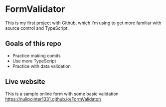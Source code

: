 ﻿# FormValidator
This is my first project with Github, which I'm using to get more familiar with source control and TypeScript.

## Goals of this repo
- Practice making comits
- Use more TypeScript
- Practice with data validation

## Live website
This is a sample online form with some basic validation
https://nullpointer1331.github.io/FormValidator/
